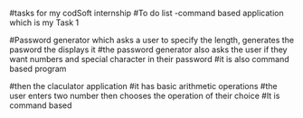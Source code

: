 #tasks for my codSoft internship
#To do list -command based application which is my Task 1

#Password generator which asks a user to specify the length, generates the pasword the displays it
#the password generator also asks the user if they want numbers and special character in their password
#it is also command based program

#then the claculator application
#it has basic arithmetic operations
#the user enters two number then chooses the operation of their choice
#It is command based
